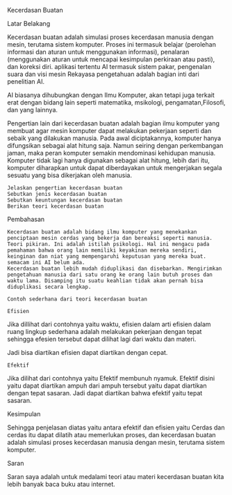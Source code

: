 Kecerdasan Buatan

Latar Belakang

Kecerdasan buatan adalah simulasi proses kecerdasan manusia dengan mesin, terutama sistem komputer. Proses ini termasuk belajar (perolehan informasi dan aturan untuk menggunakan informasi), penalaran (menggunakan aturan untuk mencapai kesimpulan perkiraan atau pasti), dan koreksi diri. aplikasi tertentu AI termasuk sistem pakar, pengenalan suara dan visi mesin Rekayasa pengetahuan adalah bagian inti dari penelitian AI.

AI biasanya dihubungkan dengan Ilmu Komputer, akan tetapi juga terkait erat dengan bidang lain seperti matematika, msikologi, pengamatan,Filosofi, dan yang lainnya.

Pengertian lain dari kecerdasan buatan adalah bagian ilmu komputer yang membuat agar mesin komputer dapat melakukan pekerjaan seperti dan sebaik yang dilakukan manusia. Pada awal diciptakannya, komputer hanya difungsikan sebagai alat hitung saja. Namun seiring dengan perkembangan jaman, maka peran komputer semakin mendominasi kehidupan manusia. Komputer tidak lagi hanya digunakan sebagai alat hitung, lebih dari itu, komputer diharapkan untuk dapat diberdayakan untuk mengerjakan segala sesuatu yang bisa dikerjakan oleh manusia.

    Jelaskan pengertian kecerdasan buatan
    Sebutkan jenis kecerdasan buatan
    Sebutkan keuntungan kecerdasan buatan
    Berikan teori kecerdasan buatan

Pembahasan

    Kecerdasan buatan adalah bidang ilmu komputer yang menekankan penciptaan mesin cerdas yang bekerja dan bereaksi seperti manusia.
    Teori pikiran. Ini adalah istilah psikologi. Hal ini mengacu pada pemahaman bahwa orang lain memiliki keyakinan mereka sendiri, keinginan dan niat yang mempengaruhi keputusan yang mereka buat. semacam ini AI belum ada.
    Kecerdasan buatan lebih mudah diduplikasi dan disebarkan. Mengirimkan pengetahuan manusia dari satu orang ke orang lain butuh proses dan waktu lama. Disamping itu suatu keahlian tidak akan pernah bisa diduplikasi secara lengkap.

    Contoh sederhana dari teori kecerdasan buatan

    Efisien

Jika dillihat dari contohnya yaitu waktu, efisien dalam arti efisien dalam ruang lingkup sederhana adalah melakukan pekerjaan dengan tepat sehingga efesien tersebut dapat dilihat lagi dari waktu dan materi.

Jadi bisa diartikan efisien dapat diartikan dengan cepat.

    Efektif

Jika dilihat dari contohnya yaitu Efektif membunuh nyamuk. Efektif disini yaitu dapat diartikan ampuh dari ampuh tersebut yaitu dapat diartikan dengan tepat sasaran. Jadi dapat diartikan bahwa efektif yaitu tepat sasaran.


Kesimpulan

Sehingga penjelasan diatas yaitu antara efektif dan efisien yaitu Cerdas dan cerdas itu dapat dilatih atau memerlukan proses, dan kecerdasan buatan adalah simulasi proses kecerdasan manusia dengan mesin, terutama sistem komputer.

Saran

Saran saya adalah untuk medalami teori atau materi kecerdasan buatan kita lebih banyak baca buku atau internet.
